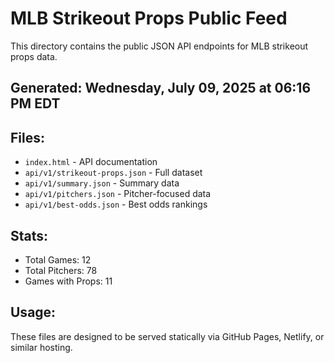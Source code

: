 # MLB Strikeout Props Public Feed

This directory contains the public JSON API endpoints for MLB strikeout props data.

## Generated: Wednesday, July 09, 2025 at 06:16 PM EDT

## Files:
- `index.html` - API documentation
- `api/v1/strikeout-props.json` - Full dataset
- `api/v1/summary.json` - Summary data
- `api/v1/pitchers.json` - Pitcher-focused data  
- `api/v1/best-odds.json` - Best odds rankings

## Stats:
- Total Games: 12
- Total Pitchers: 78
- Games with Props: 11

## Usage:
These files are designed to be served statically via GitHub Pages, Netlify, or similar hosting.
